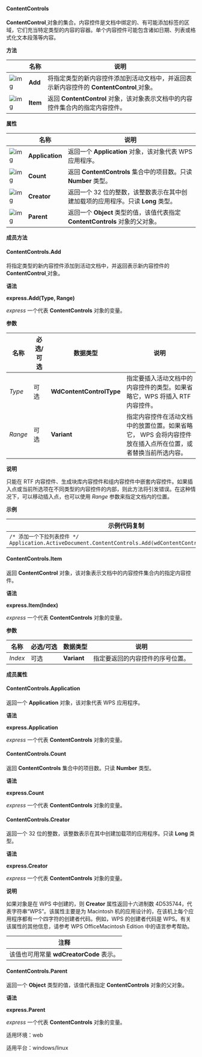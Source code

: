 #### **ContentControls**



**ContentControl**[ ](https://qn.cache.wpscdn.cn/encs/doc/office_v19/apiObjectTemplate.htm?page=topics/WPS%20%E5%9F%BA%E7%A1%80%E6%8E%A5%E5%8F%A3/%E6%96%87%E5%AD%97%20API%20%E5%8F%82%E8%80%83/ContentControl/ContentControl%20.htm#jsObject_ContentControl)对象的集合。内容控件是文档中绑定的、有可能添加标签的区域，它们充当特定类型的内容的容器。单个内容控件可能包含诸如日期、列表或格式化文本段落等内容。

**方法**

|                                                              | 名称     | 说明                                                         |
| ------------------------------------------------------------ | -------- | ------------------------------------------------------------ |
| ![img](https://qn.cache.wpscdn.cn/encs/doc/office_v19/gif/methods.gif) | **Add**  | 将指定类型的新内容控件添加到活动文档中，并返回表示新内容控件的 **ContentControl**[ ](https://qn.cache.wpscdn.cn/encs/doc/office_v19/apiObjectTemplate.htm?page=topics/WPS%20%E5%9F%BA%E7%A1%80%E6%8E%A5%E5%8F%A3/%E6%96%87%E5%AD%97%20API%20%E5%8F%82%E8%80%83/ContentControl/ContentControl%20.htm#jsObject_ContentControl)对象。 |
| ![img](https://qn.cache.wpscdn.cn/encs/doc/office_v19/gif/methods.gif) | **Item** | 返回 **ContentControl** 对象，该对象表示文档中的内容控件集合内的指定内容控件。 |

**属性**

|                                                              | 名称            | 说明                                                         |
| ------------------------------------------------------------ | --------------- | ------------------------------------------------------------ |
| ![img](https://qn.cache.wpscdn.cn/encs/doc/office_v19/gif/properties.gif) | **Application** | 返回一个 **Application** 对象，该对象代表 WPS 应用程序。     |
| ![img](https://qn.cache.wpscdn.cn/encs/doc/office_v19/gif/properties.gif) | **Count**       | 返回 **ContentControls** 集合中的项目数。只读 **Number** 类型。 |
| ![img](https://qn.cache.wpscdn.cn/encs/doc/office_v19/gif/properties.gif) | **Creator**     | 返回一个 32 位的整数，该整数表示在其中创建加载项的应用程序。只读 **Long** 类型。 |
| ![img](https://qn.cache.wpscdn.cn/encs/doc/office_v19/gif/properties.gif) | **Parent**      | 返回一个 **Object** 类型的值，该值代表指定 **ContentControls** 对象的父对象。 |

**成员方法**

#### **ContentControls.Add**

将指定类型的新内容控件添加到活动文档中，并返回表示新内容控件的 **ContentControl**[ ](https://qn.cache.wpscdn.cn/encs/doc/office_v19/apiObjectTemplate.htm?page=topics/WPS%20%E5%9F%BA%E7%A1%80%E6%8E%A5%E5%8F%A3/%E6%96%87%E5%AD%97%20API%20%E5%8F%82%E8%80%83/ContentControl/ContentControl%20.htm#jsObject_ContentControl)对象。

**语法**

**express.Add(Type, Range)**

*express*   一个代表 **ContentControls** 对象的变量。

**参数**

| **名称** | **必选/可选** | **数据类型**             | **说明**                                                     |
| -------- | ------------- | ------------------------ | ------------------------------------------------------------ |
| *Type*   | 可选          | **WdContentControlType** | 指定要插入活动文档中的内容控件的类型。如果省略它，WPS 将插入 RTF 内容控件。 |
| *Range*  | 可选          | **Variant**              | 指定内容控件在活动文档中的放置位置。如果省略它， WPS 会将内容控件放在插入点所在位置，或者替换当前所选内容。 |

**说明**

只能在 RTF 内容控件、生成块库内容控件和组内容控件中嵌套内容控件。如果插入点或当前所选项在不同类型的内容控件的内部，则此方法将引发错误。在这种情况下，可以移动插入点，也可以使用 *Range* 参数来指定文档内的位置。

**示例**

| 示例代码复制                                                 |
| ------------------------------------------------------------ |
| `/* 添加一个下拉列表控件 */ Application.ActiveDocument.ContentControls.Add(wdContentControlDropdownList)` |

#### **ContentControls.Item**

返回 **ContentControl** 对象，该对象表示文档中的内容控件集合内的指定内容控件。

**语法**

**express.Item(Index)**

*express*   一个代表 **ContentControls** 对象的变量。

**参数**

| **名称** | **必选/可选** | **数据类型** | **说明**                         |
| -------- | ------------- | ------------ | -------------------------------- |
| *Index*  | 可选          | **Variant**  | 指定要返回的内容控件的序号位置。 |

**成员属性**

#### **ContentControls.Application**

返回一个 **Application** 对象，该对象代表 WPS 应用程序。

**语法**

**express.Application**

*express*   一个代表 **ContentControls** 对象的变量。

#### **ContentControls.Count**

返回 **ContentControls** 集合中的项目数。只读 **Number** 类型。

**语法**

**express.Count**

*express*   一个代表 **ContentControls** 对象的变量。

#### **ContentControls.Creator**

返回一个 32 位的整数，该整数表示在其中创建加载项的应用程序。只读 **Long** 类型。

**语法**

**express.Creator**

*express*   一个代表 **ContentControls** 对象的变量。

**说明**

如果对象是在 WPS 中创建的，则 **Creator** 属性返回十六进制数 4D535744，代表字符串“WPS”。该属性主要是为 Macintosh 机的应用设计的，在该机上每个应用程序都有一个四字符的创建者代码。例如，WPS 的创建者代码是 WPS。有关该属性的其他信息，请参考 WPS OfficeMacintosh Edition 中的语言参考帮助。

| 注释                                    |
| --------------------------------------- |
| 该值也可用常量 **wdCreatorCode** 表示。 |

#### **ContentControls.Parent**

返回一个 **Object** 类型的值，该值代表指定 **ContentControls** 对象的父对象。

**语法**

**express.Parent**

*express*   一个代表 **ContentControls** 对象的变量。

适用环境：web

适用平台：windows/linux